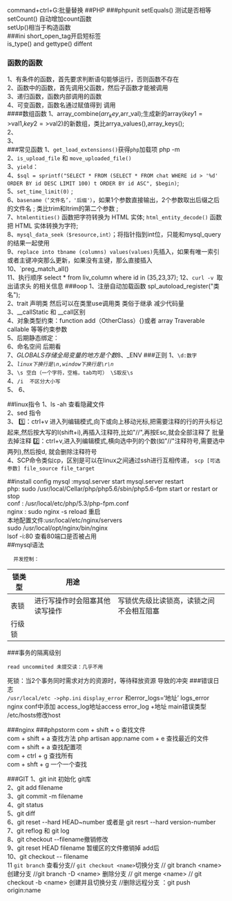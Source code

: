 command+ctrl+G:批量替换
##PHP
###phpunit
setEquals() 测试是否相等  
setCount()  自动增加count函数  
setUp()相当于构造函数  
###ini
short_open_tag开启短标签  
is_type() and gettype()   diffent
### 函数的函数
1、有条件的函数，首先要求判断语句能够运行，否则函数不存在  
2、函数中的函数，首先调用父函数，然后子函数才能被调用  
3、递归函数，函数内部调用的函数  
4、可变函数，函数名通过赋值得到 调用  
####数组函数
1、array_combine($arr_key,$arr_val);生成新的array($key1=>$val1,$key2=>$val2)的新数组，类比arrya_values(),array_keys();  
2、  
3、  
###常见函数 
1、`get_load_extensions()`获得`php`加载项   php -m  
2、`is_upload_file`  和 `move_uploaded_file()`  
3、`yield`：    
4、`$sql = sprintf("SELECT * FROM (SELECT * FROM chat WHERE id > '%d' ORDER BY id DESC LIMIT 100) t ORDER BY id ASC", $begin)`;  
5、`set_time_limit(0)` ;   
6、`basename（‘文件名’，'后缀'）`，如果1个参数直接输出，2个参数取出后缀之后的文件名  ;
类比trim和ltrim的第二个参数 ;   
7、`htmlentities()` 函数把字符转换为 HTML 实体; 
`html_entity_decode()` 函数把 HTML 实体转换为字符;   
8、`mysql_data_seek（$resource,int）`；将指针指到int位，只能和mysql\_query的结果一起使用  
9、`replace into tbname (columns) values(values)`先插入，如果有唯一索引或者主键冲突那么更新，如果没有主键，那么直接插入   
10、`preg_match_all()   
11、执行顺序 select * from liv_column where id in (35,23,37);
12、```curl -v ```取出请求头 的相关信息
###oop 
1、注册自动加载函数 spl\_autoload\_register("类名");  
2、trait 声明类 然后可以在类里use调用类 类俗于继承 减少代码量  
3、__callStatic 和 __call区别   
4、对象类型约束：function add（OtherClass）{}或者 array Traverable  callable 等等约束参数  
5、后期静态绑定：  
6、命名空间 后期看  
7、$GLOBALS 存储全局变量的地方是个数 
8、$_ENV 
###正则
1、```\d:数字```  
2、*```linux下换行是\n,window下换行是\r\n```*  
3、```\s 空白（一个字符，空格，tab均可） \S取反\s```  
4、```/i  不区分大小写```   
5、
6、

##linux指令
1、ls -ah 查看隐藏文件 		
2、sed 指令  
3、
1️⃣：ctrl+v 进入列编辑模式,向下或向上移动光标,把需要注释的行的开头标记起来,然后按大写的I(shift+i),再插入注释符,比如"//",再按Esc,就会全部注释了
批量去掉注释
2️⃣：ctrl+v,进入列编辑模式,横向选中列的个数(如"//"注释符号,需要选中两列),然后按d, 就会删除注释符号  
4、SCP命令类似cp，区别是可以在linux之间通过ssh进行互相传递，  ``` scp [可选参数] file_source file_target ```


##install config
mysql :mysql.server start mysql.server restart  
php: sudo /usr/local/Cellar/php/php5.6/sbin/php5.6-fpm start  or restart or stop  
conf : /usr/local/etc/php/5.3/php-fpm.conf   
nginx : sudo nginx -s reload 重启  
        本地配置文件:usr/local/etc/nginx/servers  
   		 sudo /usr/local/opt/nginx/bin/nginx   
  lsof -i:80 查看80端口是否被占用  
##mysql语法
```
  并发控制：
```
|锁类型|用途||
| --- |---|---|
|表锁|进行写操作时会阻塞其他读写操作|写锁优先级比读锁高，读锁之间不会相互阻塞|
|行级锁||
###事务的隔离级别
```
read uncommited 未提交读：几乎不用    
```
死锁：当2个事务同时需求对方的资源时，等待释放资源 导致的冲突
###错误日志  
`/usr/local/etc ->php.ini`  `display_error` 和error_logs=‘地址’   logs_error  
nginx conf中添加  access_log地址access error_log +地址 main错误类型  
/etc/hosts修改host

###nginx
###phpstorm
com + shift + o  查找文件  
com + shift + a  查找方法  php artisan app:name 
com + e          查找最近的文件  
com + shift + a  查找配置项  
com + ctrl  + g  查找所有  
com + shft  + g  一个一个查找

###GIT
1、git init 初始化 git库  
2、git add filename   
3、git commit  -m filename  
4、git status  
5、git diff   
6、git reset --hard HEAD~number 
  或者是 git resrt --hard version-number  
7、git reflog 和 git log  
8、git checkout --filename撤销修改     
9、git reset HEAD filename 暂缓区的文件撤销掉 add后    
10、git checkout -- filename   
11 `git branch` 查看分支// `git checkout <name>`切换分支 // git branch \<name> 创建分支 //git branch -D \<name> 删除分支 // git merge \<name> // git checkout -b \<name> 创建并且切换分支  //删除远程分支 ：git push origin:name